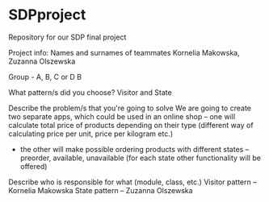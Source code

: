 # SDPproject
Repository for our SDP final project

Project info:
Names and surnames of teammates
Kornelia Makowska, Zuzanna Olszewska

Group - A, B, C or D
B

What pattern/s did you choose?
Visitor and State

Describe the problem/s that you're going to solve
We are going to create two separate apps, which could be used in an online shop 
– one will calculate total price of products depending on their type (different way of calculating price per unit, price per kilogram etc.)
- the other will make possible ordering products with different states – preorder, available, unavailable (for each state other functionality will be offered)

Describe who is responsible for what (module, class, etc.)
Visitor pattern – Kornelia Makowska
State pattern – Zuzanna Olszewska

